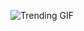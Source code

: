 
<!-- GIF_SECTION -->
![Trending GIF](https://media0.giphy.com/media/v1.Y2lkPThiYjIxNzcyOHBpYW8yOGNuYTczeHR0eTl6ZGc1Nmsxcmx6bmh5eWI5Nnk1Y3dkbSZlcD12MV9naWZzX3NlYXJjaCZjdD1n/oaDcc0LTCuIAiGYrzn/giphy.gif)
<!-- END_GIF_SECTION -->
